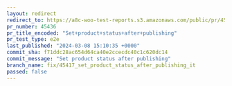 ```yaml
---
layout: redirect
redirect_to: https://a8c-woo-test-reports.s3.amazonaws.com/public/pr/45436/e2e/index.html
pr_number: 45436
pr_title_encoded: "Set+product+status+after+publishing"
pr_test_type: e2e
last_published: "2024-03-08 15:10:35 +0000"
commit_sha: f71ddc28ac654d64ca40e2ccecdc40c1c620dc14
commit_message: "Set product status after publishing"
branch_name: fix/45417_set_product_status_after_publishing_it
passed: false
---
```

